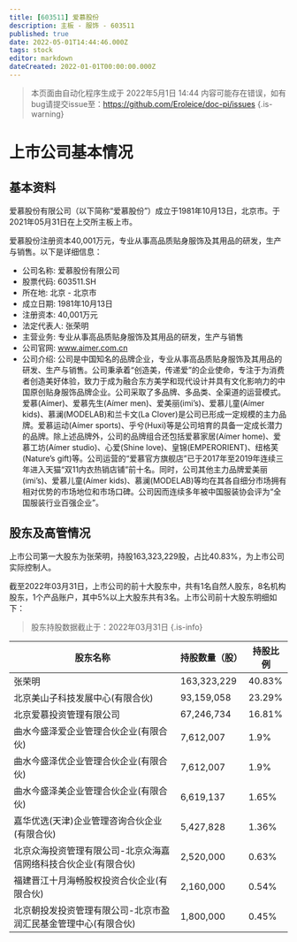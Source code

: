 ```yaml
---
title: [603511] 爱慕股份
description: 主板 - 服饰 - 603511
published: true
date: 2022-05-01T14:44:46.000Z
tags: stock
editor: markdown
dateCreated: 2022-01-01T00:00:00.000Z
---
```


> 本页面由自动化程序生成于 2022年5月1日 14:44
> 内容可能存在错误，如有bug请提交issue至：https://github.com/Eroleice/doc-pi/issues
{.is-warning}

# 上市公司基本情况

## 基本资料

爱慕股份有限公司（以下简称“爱慕股份”）成立于1981年10月13日，北京市。于2021年05月31日在上交所主板上市。

爱慕股份注册资本40,001万元，专业从事高品质贴身服饰及其用品的研发，生产与销售。以下是详细信息：

- 公司名称: 爱慕股份有限公司
- 股票代码: 603511.SH
- 所在地: 北京 - 北京市
- 成立日期: 1981年10月13日
- 注册资本: 40,001万元
- 法定代表人: 张荣明
- 主营业务: 专业从事高品质贴身服饰及其用品的研发，生产与销售
- 公司官网: www.aimer.com.cn
- 公司介绍: 公司是中国知名的品牌企业，专业从事高品质贴身服饰及其用品的研发、生产与销售。公司秉承着“创造美，传递爱”的企业使命，专注于为消费者创造美好体验，致力于成为融合东方美学和现代设计并具有文化影响力的中国原创贴身服饰品牌企业。公司采取了多品牌、多品类、全渠道的运营模式。爱慕(Aímer)、爱慕先生(Aímer men)、爱美丽(imi’s)、爱慕儿童(Aímer kids)、慕澜(MODELAB)和兰卡文(La Clover)是公司已形成一定规模的主力品牌。爱慕运动(Aímer sports)、乎兮(Huxi)等是公司培育的具备一定成长潜力的品牌。除上述品牌外，公司的品牌组合还包括爱慕家居(Aímer home)、爱慕工坊(Aímer studio)、心爱(Shine love)、皇锦(EMPERORIENT)、纽格芙(Nature’s gift)等。公司运营的“爱慕官方旗舰店”已于2017年至2019年连续三年进入天猫“双11内衣热销店铺”前十名。同时，公司其他主力品牌爱美丽(imi’s)、爱慕儿童(Aímer kids)、慕澜(MODELAB)等均在其各自细分市场拥有相对优势的市场地位和市场口碑。公司因而连续多年被中国服装协会评为“全国服装行业百强企业”。


## 股东及高管情况

上市公司第一大股东为张荣明，持股163,323,229股，占比40.83%，为上市公司实际控制人。

截至2022年03月31日，上市公司的前十大股东中，共有1名自然人股东，8名机构股东，1个产品账户，其中5%以上大股东共有3名。上市公司前十大股东明细如下：

> 股东持股数据截止于：2022年03月31日
{.is-info}

| 股东名称 | 持股数量（股） | 持股比例 |
| --- | --- | --- |
| 张荣明 | 163,323,229 | 40.83% |
| 北京美山子科技发展中心(有限合伙) | 93,159,058 | 23.29% |
| 北京爱慕投资管理有限公司 | 67,246,734 | 16.81% |
| 曲水今盛泽爱企业管理合伙企业(有限合伙) | 7,612,007 | 1.9% |
| 曲水今盛泽优企业管理合伙企业(有限合伙) | 7,612,007 | 1.9% |
| 曲水今盛泽美企业管理合伙企业(有限合伙) | 6,619,137 | 1.65% |
| 嘉华优选(天津)企业管理咨询合伙企业(有限合伙) | 5,427,828 | 1.36% |
| 北京众海投资管理有限公司-北京众海嘉信网络科技合伙企业(有限合伙) | 2,520,000 | 0.63% |
| 福建晋江十月海畅股权投资合伙企业(有限合伙) | 2,160,000 | 0.54% |
| 北京朝投发投资管理有限公司-北京市盈润汇民基金管理中心(有限合伙) | 1,800,000 | 0.45% |




